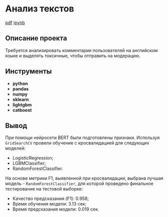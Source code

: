 # Анализ текстов
[pdf](https://github.com/LuckyFIA/Portfolio_DS/blob/main/%D0%A1omments%20%D0%A1lassification/comments_classification.pdf) [ipynb](https://github.com/LuckyFIA/Portfolio_DS/blob/main/%D0%A1omments%20%D0%A1lassification/comments_classification.ipynb)
## Описание проекта
Требуется анализировать комментарии пользователей на английском языке и выделять токсичные, чтобы отправить на модерацию.
## Инструменты
- **python**
- **pandas**
- **numpy**
- **sklearn**
- **lightgbm**
- **catboost**
## Вывод

При помощи нейросети BERT были подготовлены признаки.
Используя  `GridSearchCV`  провели обучение с кросвалидацией для следующих моделей:
-   LogisticRegression;
-   LGBMClassifier;
-   RandomForestClassifier.

На основе метрики F1, выявленной при кросвалидации, выбрана лучшая модель -  `RandomForestClassifier`, для которой проведено финальное тестирование на тестовой выборке:
-   Качество предсказания (F1): 0.958;
-   Время обучения модели: 3.13 сек;
-   Время предсказания модели: 0.019 сек.
